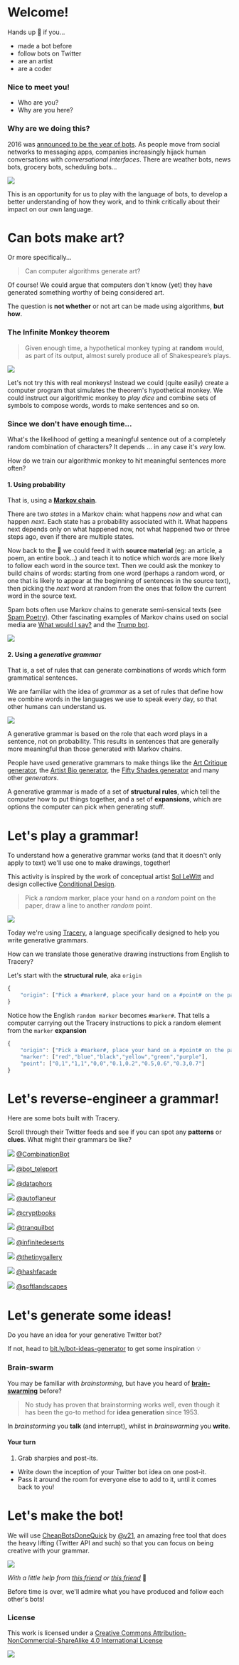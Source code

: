 # Welcome!

Hands up :raising_hand: if you...

* made a bot before
* follow bots on Twitter
* are an artist
* are a coder

### Nice to meet you!

* Who are you?
* Why are you here?

### Why are we doing this?

2016 was [announced to be the year of bots](https://www.oreilly.com/ideas/why-2016-is-shaping-up-to-be-the-year-of-the-bot). As people move from social networks to messaging apps, companies increasingly hijack human conversations with *conversational interfaces*. There are weather bots, news bots, grocery bots, scheduling bots…

![](assets/bots-everywhere.jpg)

This is an opportunity for us to play with the language of bots, to develop a better understanding of how they work, and to think critically about their impact on our own language.


# Can bots make art?

Or more specifically...

> Can computer algorithms generate art?

Of course! We could argue that computers don't know (yet) they have generated something worthy of being considered art. 

<!-- Computer programs lack self-awareness (at present), and for the sake of this workshop, they lack what is called *curation coefficient*: they don't know if what they generated is good. --> 

The question is **not whether** or not art can be made using algorithms, **but how**.

### The Infinite Monkey theorem

> Given enough time, a hypothetical monkey typing at **random** would, as part of its output, almost surely produce all of Shakespeare’s plays.

[![](assets/monkeys.jpg)](https://www.youtube.com/watch?v=no_elVGGgW8)

Let's not try this with real monkeys! Instead we could (quite easily) create a computer program that simulates the theorem's hypothetical monkey. We could instruct our algorithmic monkey to *play dice* and combine sets of symbols to compose words, words to make sentences and so on.

### Since we don't have enough time...

What's the likelihood of getting a meaningful sentence out of a completely random combination of characters? It depends ... in any case it's *very* low.

How do we train our algorithmic monkey to hit meaningful sentences more often?

#### 1. Using probability

That is, using a [**Markov chain**](http://setosa.io/blog/2014/07/26/markov-chains/). 

There are two *states* in a Markov chain: what happens *now* and what can happen *next*. Each state has a probability associated with it. What happens next depends only on what happened now, not what happened two or three steps ago, even if there are multiple states.
  
Now back to the :monkey: we could feed it with **source material** (eg: an article, a poem, an entire book...) and teach it to notice which words are more likely to follow each word in the source text. Then we could ask the monkey to build chains of words: starting from one word (perhaps a random word, or one that is likely to appear at the beginning of sentences in the source text), then picking the *next* word at random from the ones that follow the current word in the source text. 

Spam bots often use Markov chains to generate semi-sensical texts (see [Spam Poetry](http://www.spampoetry.org)). Other fascinating examples of Markov chains used on social media are [What would I say?](http://what-would-i-say.com) and the [Trump bot](https://filiph.github.io/markov/).
	
![](assets/swiftkey.png)

#### 2. Using a *generative grammar*

That is, a set of rules that can generate combinations of words which form grammatical sentences. 
	
We are familiar with the idea of *grammar* as a set of rules that define how we combine words in the languages we use to speak every day, so that other humans can understand us. 
	
![](assets/dog-ate-bone.png)
	
A generative grammar is based on the role that each word plays in a sentence, not on probability. This results in sentences that are generally more meaningful than those generated with Markov chains. 
	
People have used generative grammars to make things like the [Art Critique generator](http://www.pixmaven.com/phrase_generator.html), the [Artist Bio generator](http://500letters.org/form_15.php), the [Fifty Shades generator](http://www.fiftyshadesgenerator.com/) and many other *generators*.
	
A generative grammar is made of a set of **structural rules**, which tell the computer how to put things together, and a set of **expansions**, which are options the computer can pick when generating stuff. 
	
<!-- Why grammars instead of Markov chains? Because they tend to be easier to start with, and give you more control over the generated output -->


# Let's play a grammar!

To understand how a generative grammar works (and that it doesn't only apply to text) we'll use one to make drawings, together!

This activity is inspired by the work of conceptual artist [Sol LeWitt](https://www.moma.org/learn/moma_learning/themes/conceptual-art/sol-lewitt-and-instruction-based-art) and design collective [Conditional Design](https://www.conditionaldesign.org/).

> Pick a *random* marker, place your hand on a *random* point on the paper, draw a line to another *random* point.

![](assets/conditional-drawing.png)

Today we're using [Tracery](http://www.crystalcodepalace.com/tracery.html), a language specifically designed to help you write generative grammars.

How can we translate those generative drawing instructions from English to Tracery?

Let's start with the **structural rule**, aka `origin` 

```js
{
	"origin": ["Pick a #marker#, place your hand on a #point# on the paper, draw a line to another #point#."]
}
```

Notice how the English `random marker` becomes `#marker#`. That tells a computer carrying out the Tracery instructions to pick a random element from the `marker` **expansion**

```js
{
	"origin": ["Pick a #marker#, place your hand on a #point# on the paper, draw a line to another #point#."],
	"marker": ["red","blue","black","yellow","green","purple"],
	"point": ["0,1","1,1","0,0","0.1,0.2","0.5,0.6","0.3,0.7"]
}
```

<!--
> Fold the paper along two random points, pick a random marker, draw a line of random length on the fold.
> Pick a random hand, place it on a random point on the paper, trace the hand with a random marker 
-->	

	
# Let's reverse-engineer a grammar!	
	
Here are some bots built with Tracery. 

Scroll through their Twitter feeds and see if you can spot any **patterns** or **clues**. What might their grammars be like? 

[![](assets/CombinationBot.jpeg)](https://twitter.com/CombinationBot)
[@CombinationBot](https://twitter.com/CombinationBot)	

[![](assets/bot_teleport.jpeg)](https://twitter.com/bot_teleport)
[@bot_teleport](https://twitter.com/bot_teleport)
		
[![](assets/dataphors.jpeg)](https://twitter.com/dataphors)
[@dataphors](https://twitter.com/dataphors)

[![](assets/autoflaneur.jpeg)](https://twitter.com/autoflaneur)
[@autoflaneur](https://twitter.com/autoflaneur)

[![](assets/cryptbooks.jpeg)](https://twitter.com/cryptbooks)
[@cryptbooks](https://twitter.com/cryptbooks)

[![](assets/tranquilbot.png)](https://twitter.com/tranquilbot)
[@tranquilbot](https://twitter.com/tranquilbot)

[![](assets/infinitedeserts.jpeg)](https://twitter.com/infinitedeserts)
[@infinitedeserts](https://twitter.com/infinitedeserts)

[![](assets/thetinygallery.png)](https://twitter.com/thetinygallery)
[@thetinygallery](https://twitter.com/thetinygallery)

[![](assets/hashfacade.jpeg)](https://twitter.com/hashfacade)
[@hashfacade](https://twitter.com/hashfacade)

[![](assets/softlandscapes.jpeg)](https://twitter.com/softlandscapes)
[@softlandscapes](https://twitter.com/softlandscapes)

	
# Let's generate some ideas!

Do you have an idea for your generative Twitter bot?

If not, head to [bit.ly/bot-ideas-generator](https://matteomenapace.github.io/random-generator-generator/examples/bot-idea-generator/) to get some inspiration :bulb:

### Brain-swarm 

You may be familiar with *brainstorming*, but have you heard of [**brain-swarming**](http://blogs.hbr.org/2014/03/why-you-should-stop-brainstorming/) before?

> No study has proven that brainstorming works well, even though it has been the go-to method for **idea generation** since 1953.

In *brainstorming* you **talk** (and interrupt), whilst in *brainswarming* you **write**.

#### Your turn

1. Grab sharpies and post-its.
* Write down the inception of your Twitter bot idea on one post-it.
* Pass it around the room for everyone else to add to it, until it comes back to you!


# Let's make the bot!

We will use [CheapBotsDoneQuick](http://cheapbotsdonequick.com) by [@v21](https://github.com/v21), an amazing free tool that does the heavy lifting (Twitter API and such) so that you can focus on being creative with your grammar.

[![](assets/cbdq.png)](http://cheapbotsdonequick.com)

*With a little help from [this friend](https://matteomenapace.github.io/random-generator-generator) or [this friend](http://www.brightspiral.com/tracery)* :wrench:

<!-- http://air.decontextualize.com/tracery -->

Before time is over, we'll admire what you have produced and follow each other's bots! 


### License

This work is licensed under a [Creative Commons Attribution-NonCommercial-ShareAlike 4.0 International License](http://creativecommons.org/licenses/by-nc-sa/4.0)

[![](http://mirrors.creativecommons.org/presskit/buttons/88x31/svg/by-nc-sa.svg)](http://creativecommons.org/licenses/by-nc-sa/4.0)